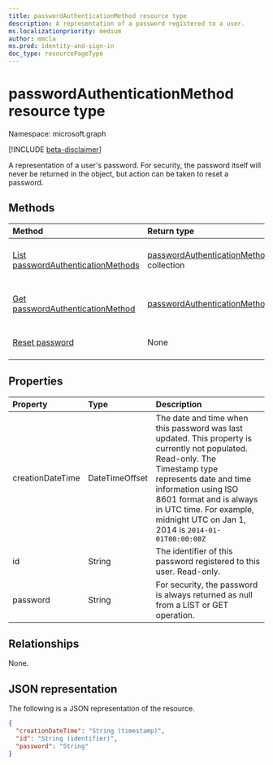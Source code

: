```yaml
---
title: passwordAuthenticationMethod resource type
description: A representation of a password registered to a user.
ms.localizationpriority: medium
author: mmcla
ms.prod: identity-and-sign-in
doc_type: resourcePageType
---
```


# passwordAuthenticationMethod resource type

Namespace: microsoft.graph

[!INCLUDE [beta-disclaimer](../../includes/beta-disclaimer.md)]

A representation of a user's password. For security, the password itself will never be returned in the object, but action can be taken to reset a password.

## Methods

| Method                                                                              | Return type                                                                | Description                                                                                           |
| :---------------------------------------------------------------------------------- | :------------------------------------------------------------------------- | :---------------------------------------------------------------------------------------------------- |
| [List passwordAuthenticationMethods](../api/authentication-list-passwordmethods.md) | [passwordAuthenticationMethod](passwordauthenticationmethod.md) collection | Read the properties and relationships of all of this user's **passwordAuthenticationMethod** objects. |
| [Get passwordAuthenticationMethod](../api/passwordauthenticationmethod-get.md)      | [passwordAuthenticationMethod](passwordauthenticationmethod.md)            | Read the properties and relationships of a **passwordAuthenticationMethod** object.                   |
| [Reset password](../api/passwordauthenticationmethod-resetpassword.md)              | None                                                                       | Reset a user's password in the cloud and, if synced, on-premises.                                     |

## Properties

| Property         | Type           | Description                                                                                                                                                                                                                                                                             |
| :--------------- | :------------- | :-------------------------------------------------------------------------------------------------------------------------------------------------------------------------------------------------------------------------------------------------------------------------------------- |
| creationDateTime | DateTimeOffset | The date and time when this password was last updated. This property is currently not populated. Read-only. The Timestamp type represents date and time information using ISO 8601 format and is always in UTC time. For example, midnight UTC on Jan 1, 2014 is `2014-01-01T00:00:00Z` |
| id               | String         | The identifier of this password registered to this user. Read-only.                                                                                                                                                                                                                     |
| password         | String         | For security, the password is always returned as null from a LIST or GET operation.                                                                                                                                                                                                     |

## Relationships

None.

## JSON representation

The following is a JSON representation of the resource.

<!-- {
  "blockType": "resource",
  "optionalProperties": [

  ],
  "@odata.type": "microsoft.graph.passwordAuthenticationMethod",
  "keyProperty": "id"
}-->

```json
{
  "creationDateTime": "String (timestamp)",
  "id": "String (identifier)",
  "password": "String"
}
```

<!-- uuid: 16cd6b66-4b1a-43a1-adaf-3a886856ed98
2019-02-04 14:57:30 UTC -->

<!-- {
  "type": "#page.annotation",
  "description": "passwordAuthenticationMethod resource",
  "keywords": "",
  "section": "documentation",
  "tocPath": ""
}-->
